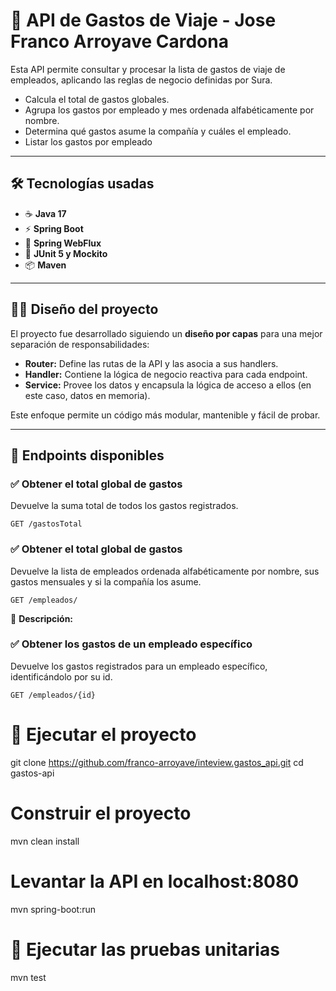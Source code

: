 # 🚀 API de Gastos de Viaje - Jose Franco Arroyave Cardona

Esta API permite consultar y procesar la lista de gastos de viaje de empleados, aplicando las reglas de negocio definidas por Sura.

- Calcula el total de gastos globales.
- Agrupa los gastos por empleado y mes ordenada alfabéticamente por nombre.
- Determina qué gastos asume la compañía y cuáles el empleado.
- Listar los gastos por empleado

---

## 🛠️ Tecnologías usadas

- ☕ **Java 17**
- ⚡ **Spring Boot**
- 🌱 **Spring WebFlux** 
- 🧪 **JUnit 5 y Mockito**
- 📦 **Maven**

---

## 🧑‍💻 Diseño del proyecto

El proyecto fue desarrollado siguiendo un **diseño por capas** para una mejor separación de responsabilidades:

- **Router:** Define las rutas de la API y las asocia a sus handlers.
- **Handler:** Contiene la lógica de negocio reactiva para cada endpoint.
- **Service:** Provee los datos y encapsula la lógica de acceso a ellos (en este caso, datos en memoria).

Este enfoque permite un código más modular, mantenible y fácil de probar.

---

## 📂 Endpoints disponibles

### ✅ Obtener el total global de gastos
Devuelve la suma total de todos los gastos registrados.

`GET /gastosTotal`

### ✅ Obtener el total global de gastos
Devuelve la lista de empleados ordenada alfabéticamente por nombre, sus gastos mensuales y si la compañía los asume.

`GET /empleados/`

📖 **Descripción:**  

### ✅ Obtener los gastos de un empleado específico
Devuelve los gastos registrados para un empleado específico, identificándolo por su id.

`GET /empleados/{id}`

# 🚀 Ejecutar el proyecto
git clone https://github.com/franco-arroyave/inteview.gastos_api.git
cd gastos-api

# Construir el proyecto
mvn clean install

# Levantar la API en localhost:8080
mvn spring-boot:run

# 🧪 Ejecutar las pruebas unitarias
mvn test